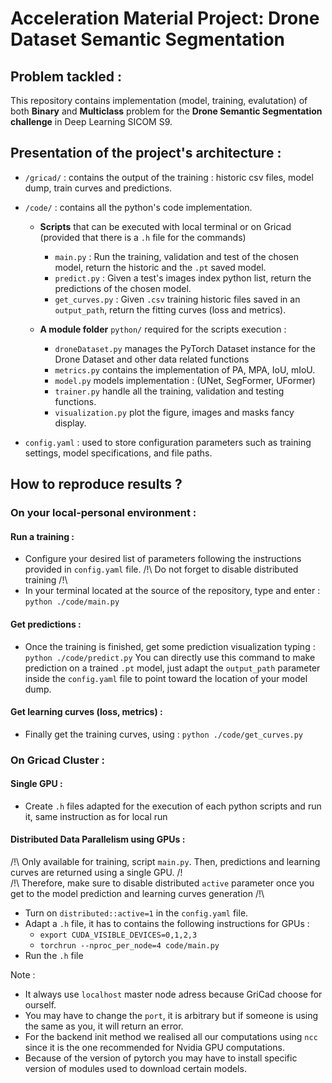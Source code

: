 # Acceleration Material Project: Drone Dataset Semantic Segmentation

## Problem tackled :

This repository contains implementation (model, training, evalutation) of both **Binary** and **Multiclass** problem
for the **Drone Semantic Segmentation challenge** in Deep Learning SICOM S9.

## Presentation of the project's architecture :

  - `/gricad/` : contains the output of the training : historic csv files, model dump, train curves and predictions.
  
  
  - `/code/` : contains all the python's code implementation.
  
    -  **Scripts** that can be executed with local terminal or on Gricad (provided that there is a `.h` file for the commands) 
       -  `main.py` : Run the training, validation and test of the chosen model, return the historic and the `.pt` saved model.
       -  `predict.py` : Given a test's images index python list, return the predictions of the chosen model.
       -  `get_curves.py` : Given `.csv` training historic files saved in an `output_path`, return the fitting curves (loss and metrics). 
  
    - **A module folder** `python/` required for the scripts execution :
      - `droneDataset.py` manages the PyTorch Dataset instance for the Drone Dataset and other data related functions
      - `metrics.py` contains the implementation of PA, MPA, IoU, mIoU.
      - `model.py`  models implementation : (UNet, SegFormer, UFormer)
      - `trainer.py` handle all the training, validation and testing functions.
      - `visualization.py` plot the figure, images and masks fancy display.
  
  
  - `config.yaml` : used to store configuration parameters such as training settings, model specifications, and file paths. 

## How to reproduce results ?

### On your local-personal environment :

#### Run a training :

  - Configure your desired list of parameters following the instructions provided in `config.yaml` file.
  /!\ Do not forget to disable distributed training /!\
  - In your terminal located at the source of the repository, type and enter : `python ./code/main.py`

#### Get predictions :

  - Once the training is finished, get some prediction visualization typing : `python ./code/predict.py`
    You can directly use this command to make prediction on a trained `.pt` model, just adapt the `output_path` parameter inside the
    `config.yaml` file to point toward the location of your model dump.

#### Get learning curves (loss, metrics) :

  - Finally get the training curves, using : `python ./code/get_curves.py`


### On Gricad Cluster :

#### Single GPU :

  - Create `.h` files adapted for the execution of each python scripts and run it, same instruction as for local run

#### Distributed Data Parallelism using GPUs :

/!\ Only available for training, script `main.py`. Then, predictions and learning curves are returned using a single GPU. /!\
/!\ Therefore, make sure to disable distributed `active` parameter once you get to the model prediction and learning curves generation /!\

  - Turn on `distributed::active=1` in the `config.yaml` file.
  - Adapt a `.h` file, it has to contains the following instructions for GPUs :
    - `export CUDA_VISIBLE_DEVICES=0,1,2,3`
    - `torchrun --nproc_per_node=4 code/main.py`
  - Run the `.h` file

Note : 
- It always use `localhost` master node adress because GriCad choose for ourself. 
- You may have to change the `port`, it is arbitrary but if someone is using the same as you, it will return an error.
- For the backend init method we realised all our computations using `ncc` since it is the one recommended for Nvidia GPU computations.
- Because of the version of pytorch you may have to install specific version of modules used to download certain models. 
